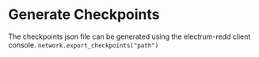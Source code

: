 # Generate Checkpoints

The checkpoints json file can be generated using the electrum-redd client console.
`network.export_checkpoints("path")`  


